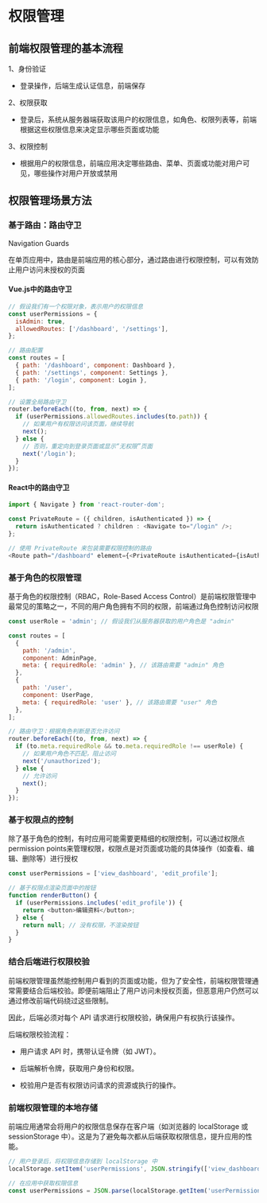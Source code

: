 # 权限管理

## 前端权限管理的基本流程

1、身份验证

- 登录操作，后端生成认证信息，前端保存

2、权限获取

- 登录后，系统从服务器端获取该用户的权限信息，如角色、权限列表等，前端根据这些权限信息来决定显示哪些页面或功能

3、权限控制

- 根据用户的权限信息，前端应用决定哪些路由、菜单、页面或功能对用户可见，哪些操作对用户开放或禁用

## 权限管理场景方法

### 基于路由：路由守卫

Navigation Guards

在单页应用中，路由是前端应用的核心部分，通过路由进行权限控制，可以有效防止用户访问未授权的页面

#### Vue.js中的路由守卫

```js
// 假设我们有一个权限对象，表示用户的权限信息
const userPermissions = {
  isAdmin: true,
  allowedRoutes: ['/dashboard', '/settings'],
};

// 路由配置
const routes = [
  { path: '/dashboard', component: Dashboard },
  { path: '/settings', component: Settings },
  { path: '/login', component: Login },
];

// 设置全局路由守卫
router.beforeEach((to, from, next) => {
  if (userPermissions.allowedRoutes.includes(to.path)) {
    // 如果用户有权限访问该页面，继续导航
    next();
  } else {
    // 否则，重定向到登录页面或显示“无权限”页面
    next('/login');
  }
});
```

#### React中的路由守卫

```js
import { Navigate } from 'react-router-dom';

const PrivateRoute = ({ children, isAuthenticated }) => {
  return isAuthenticated ? children : <Navigate to="/login" />;
};

// 使用 PrivateRoute 来包装需要权限控制的路由
<Route path="/dashboard" element={<PrivateRoute isAuthenticated={isAuthenticated}><Dashboard /></PrivateRoute>} />
```

### 基于角色的权限管理

基于角色的权限控制（RBAC，Role-Based Access Control）是前端权限管理中最常见的策略之一，不同的用户角色拥有不同的权限，前端通过角色控制访问权限

```js
const userRole = 'admin'; // 假设我们从服务器获取的用户角色是 "admin"

const routes = [
  {
    path: '/admin',
    component: AdminPage,
    meta: { requiredRole: 'admin' }, // 该路由需要 "admin" 角色
  },
  {
    path: '/user',
    component: UserPage,
    meta: { requiredRole: 'user' }, // 该路由需要 "user" 角色
  },
];

// 路由守卫：根据角色判断是否允许访问
router.beforeEach((to, from, next) => {
  if (to.meta.requiredRole && to.meta.requiredRole !== userRole) {
    // 如果用户角色不匹配，阻止访问
    next('/unauthorized');
  } else {
    // 允许访问
    next();
  }
});

```

### 基于权限点的控制

除了基于角色的控制，有时应用可能需要更精细的权限控制，可以通过权限点permission points来管理权限，权限点是对页面或功能的具体操作（如查看、编辑、删除等）进行授权

```js
const userPermissions = ['view_dashboard', 'edit_profile'];

// 基于权限点渲染页面中的按钮
function renderButton() {
  if (userPermissions.includes('edit_profile')) {
    return <button>编辑资料</button>;
  } else {
    return null; // 没有权限，不渲染按钮
  }
}
```

### 结合后端进行权限校验

前端权限管理虽然能控制用户看到的页面或功能，但为了安全性，前端权限管理通常需要结合后端校验。即便前端阻止了用户访问未授权页面，但恶意用户仍然可以通过修改前端代码绕过这些限制。

因此，后端必须对每个 API 请求进行权限校验，确保用户有权执行该操作。

后端权限校验流程：

- 用户请求 API 时，携带认证令牌（如 JWT）。

- 后端解析令牌，获取用户身份和权限。

- 校验用户是否有权限访问请求的资源或执行的操作。

### 前端权限管理的本地存储

前端应用通常会将用户的权限信息保存在客户端（如浏览器的 localStorage 或 sessionStorage 中）。这是为了避免每次都从后端获取权限信息，提升应用的性能。

```js
// 用户登录后，将权限信息存储到 localStorage 中
localStorage.setItem('userPermissions', JSON.stringify(['view_dashboard', 'edit_profile']));

// 在应用中获取权限信息
const userPermissions = JSON.parse(localStorage.getItem('userPermissions'));
```
